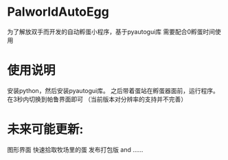 # PalworldAutoEgg
为了解放双手而开发的自动孵蛋小程序，基于pyautogui库
需要配合0孵蛋时间使用
# 使用说明
安装python，然后安装pyautogui库。
之后带着蛋站在孵蛋器面前，运行程序。
在3秒内切换到帕鲁界面即可
（当前版本对分辨率的支持并不完善）
# 未来可能更新:
图形界面
快速拾取牧场里的蛋
发布打包版
and ……
